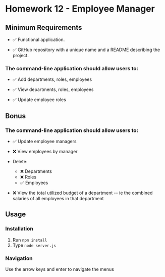 # Homework 12 - Employee Manager

## Minimum Requirements

- ✅ Functional application.

- ✅ GitHub repository with a unique name and a README describing the project.

### The command-line application should allow users to:

- ✅ Add departments, roles, employees

- ✅ View departments, roles, employees

- ✅ Update employee roles

## Bonus

### The command-line application should allow users to:

- ✅ Update employee managers

- ❌ View employees by manager

- Delete:

  - ❌ Departments
  - ❌ Roles
  - ✅ Employees

- ❌ View the total utilized budget of a department -- ie the combined salaries of all employees in that department

## Usage

### Installation

1. Run `npm install`
2. Type `node server.js`

### Navigation

Use the arrow keys and enter to navigate the menus
